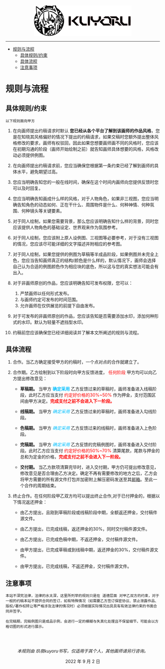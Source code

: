 <p align="center">
<img src="../src/assets/imgs/kuyoru-navicon.png" width="320px"/>
</p>

-   -   -

- [规则与流程](#规则与流程)
  - [具体规则/约束](#具体规则约束)
  - [具体流程](#具体流程)
  - [注意事项](#注意事项)

# 规则与流程

## 具体规则/约束

    以下规则面向甲方

1. 在向画师提出约稿请求时默认 <strong><b>您已经从各个平台了解到该画师的作品风格</b></strong>，您是在知晓其风格偏好的情况下提出的约稿请求，如果交稿时您额外提出整体风格修改的要求，画师有权驳回，因此如果您想要画师画不同的风格时，您应该在初期沟通的阶段（画师开始绘制之前）就告知画师具体想要的风格，风格改动必须提供例图。

2. 在向画师提出约稿请求前，您应当确保您根据第一条约束已经了解到画师的具体水平，避免期望过高。

3. 您应当明确告知您的一般在线时间，确保在这个时间内画师向您提供反馈时您可以及时回复。

4. 您应当明确告知画成什么样的风格，对于人物角色，如果非三视图，您应当明确告知角色的动态如何、正在干什么、周围物件是什么、何种神情、何种氛围、何种镜头等关键要素。

5. 对于同人绘制，如果您需要背景，那么您应该明确告知什么样的背景，同时您应该提供人物角色的基础设定、世界观来作为氛围参考。

6. 对于同人绘制，您应该附上原人设例图、三视图等必要参考，对于没有三视图的情况，您应该尽可能详细的文字描述并附相应的参考图。

7. 对于同人绘制，如果您提供的例图为草稿等半成品阶段，如果例图并未完全上色，您应当告知画师真正的结构/颜色是什么样的，默认情况下，画师会选择自己认为合适的例图颜色作为相应块的底色，所以这与您的真实想法可能会有出入。

8. 对于非画师原创的作品，您应该明确告知可发布权限，您可以：
   1. 严禁画师以任何形式发布。
   2. 与画师约定可发布的时间范围。
   3. 允许画师在仅供展览的前提下自由发布。

9. 对于可发布的非画师原创的作品，您应该告知是否需要添加水印，添加何种形式的水印。默认为轻量不遮挡型水印。

10. 约稿前您应该确保您已经详细阅读并了解本文所阐述的规则与流程。

## 具体流程

1. 合作。当乙方确定接受甲方的约稿时，一个点对点的合作就建立了。

2. 合作期。乙方绘制到以下阶段时向甲方反馈进度，<font color="red"> 任何阶段 </font>甲方均可以向乙方提出修改意见：
   
   - **草稿期。** 当甲方<font color="deepskyblue"> **确定采用** </font>乙方反馈过来的草稿时，画师准备进入线稿阶段，此时乙方应当支付<font color="red"> 约定好价格的30%~50% </font>作为押金，支付范围区间由甲方决定。<font color="red">**完成支付之前不会进入下一阶段。**</font>
   
   - **线稿期。** 当甲方 <font color="deepskyblue"> <font color="deepskyblue"><i>确定采用</i></font></font> 乙方反馈过来的草稿时，画师准备进入勾线阶段。
   
   - **色稿期。** 当甲方  <font color="deepskyblue"><i>确定采用</i></font> 乙方反馈过来的线稿时，画师准备进入上色阶段。
   
   - **完稿期。** 当甲方  <font color="deepskyblue"><i>确定采用</i></font> 乙方反馈的完稿例图时，画师准备进入交付阶段。此时乙方应当支付<font color="red"> 约定好价格的50%~70% </font>清算尾款，尾款与押金的总和为定金的价格，<font color="red">**完成支付之前不会进入下一阶段。**</font>
   
   - **交付期。** 当乙方款项清算完毕时，进入交付期，甲方仍可提出修改意见，修改意见是否合理由乙方决定。确定不再有需要修改的地方之后，乙方会将甲方需要的所有源文件打包并加密附上解压密码发送至其<u>邮箱</u>。至此一个合作的周期结束。

3. 终止合作。在任何阶段甲乙双方均可以提出终止合作,对于已付押金的，根据以下情况返还押金：
   
   - 由乙方提出，且刚到草稿阶段或线稿阶段中期，全额返还押金，交付稿件源文件。
   
   - 由乙方提出，已完成线稿，返还押金的30%，同时交付稿件源文件。
   
   - 由乙方提出，已完成色稿中期，不返还押金，交付稿件源文件。
   
   - 由甲方提出，已完成草稿或到线稿中期，返还押金的30%，交付稿件源文件。
   
   - 由甲方提出，已完成线稿，不返还押金，交付稿件源文件。

## 注意事项

    本站不深究法律，法律的水太深，这里所列举的规则只是在 道德层面 对甲乙双方的约束，对于一般的约稿本站不提供合同的签订，如有特殊情况（如需要乙方签订保密协议、禁止泄露作品、版权/著作权转让等严格涉及法律的情况时）必须根据实际情况出具具有有效法律约束的书面合同并签字。

    在完稿期，完稿例图只是成品示例，会进行一定的模糊与失真化处理且不保留细节，可能会以方格切图的形式进行展示。

<br>
<br>

<p align="center">
  <i>本规则由 玖夜kuyoru书写，仅适用于其个人，其他画师请另行咨询。</i>
</p>
<p align="center">
<span>2022 年 9 月 2 日</span>
</p>